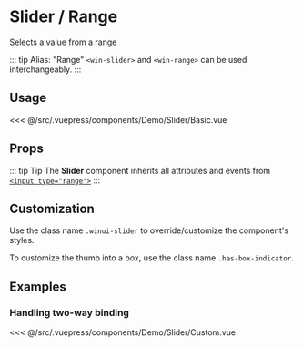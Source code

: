 # Slider / Range

<Content-Subtitle>Selects a value from a range</Content-Subtitle>

<Misc-Ad />

::: tip Alias: "Range"
`<win-slider>` and `<win-range>` can be used interchangeably.
:::

## Usage

<Content-Example>

<div><Demo-Slider-Basic /></div>

<<< @/src/.vuepress/components/Demo/Slider/Basic.vue

</Content-Example>

## Props

::: tip Tip
The __Slider__ component inherits all attributes and events from [`<input type="range">`](https://developer.mozilla.org/en-US/docs/Web/HTML/Element/input/range)
:::

## Customization

Use the class name `.winui-slider` to override/customize the component's styles.

To customize the thumb into a box, use the class name `.has-box-indicator`.

## Examples

### Handling two-way binding

<Content-Example>

<div><Demo-Slider-Custom /></div>

<<< @/src/.vuepress/components/Demo/Slider/Custom.vue

</Content-Example>

<Misc-Ad />
